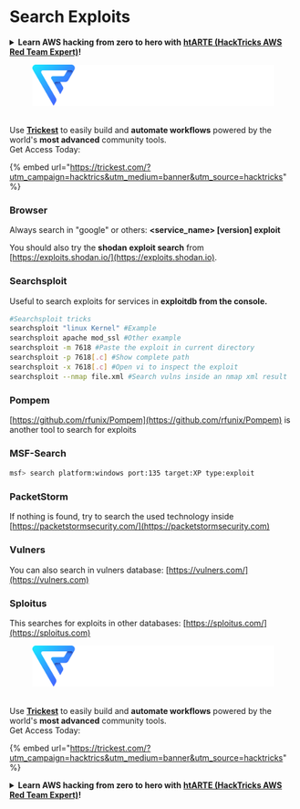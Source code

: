 # Search Exploits

<details>

<summary><strong>Learn AWS hacking from zero to hero with</strong> <a href="https://training.hacktricks.xyz/courses/arte"><strong>htARTE (HackTricks AWS Red Team Expert)</strong></a><strong>!</strong></summary>

Other ways to support HackTricks:

* If you want to see your **company advertised in HackTricks** or **download HackTricks in PDF** Check the [**SUBSCRIPTION PLANS**](https://github.com/sponsors/carlospolop)!
* Get the [**official PEASS & HackTricks swag**](https://peass.creator-spring.com)
* Discover [**The PEASS Family**](https://opensea.io/collection/the-peass-family), our collection of exclusive [**NFTs**](https://opensea.io/collection/the-peass-family)
* **Join the** 💬 [**Discord group**](https://discord.gg/hRep4RUj7f) or the [**telegram group**](https://t.me/peass) or **follow** me on **Twitter** 🐦 [**@carlospolopm**](https://twitter.com/carlospolopm)**.**
* **Share your hacking tricks by submitting PRs to the** [**HackTricks**](https://github.com/carlospolop/hacktricks) and [**HackTricks Cloud**](https://github.com/carlospolop/hacktricks-cloud) github repos.

</details>

<figure><img src="../.gitbook/assets/image (3) (1) (1) (1) (1).png" alt=""><figcaption></figcaption></figure>

\
Use [**Trickest**](https://trickest.com/?utm\_campaign=hacktrics\&utm\_medium=banner\&utm\_source=hacktricks) to easily build and **automate workflows** powered by the world's **most advanced** community tools.\
Get Access Today:

{% embed url="https://trickest.com/?utm_campaign=hacktrics&utm_medium=banner&utm_source=hacktricks" %}

### Browser

Always search in "google" or others: **\<service\_name> \[version] exploit**

You should also try the **shodan** **exploit search** from [https://exploits.shodan.io/](https://exploits.shodan.io).

### Searchsploit

Useful to search exploits for services in **exploitdb from the console.**

```bash
#Searchsploit tricks
searchsploit "linux Kernel" #Example
searchsploit apache mod_ssl #Other example
searchsploit -m 7618 #Paste the exploit in current directory
searchsploit -p 7618[.c] #Show complete path
searchsploit -x 7618[.c] #Open vi to inspect the exploit
searchsploit --nmap file.xml #Search vulns inside an nmap xml result
```

### Pompem

[https://github.com/rfunix/Pompem](https://github.com/rfunix/Pompem) is another tool to search for exploits

### MSF-Search

```bash
msf> search platform:windows port:135 target:XP type:exploit
```

### PacketStorm

If nothing is found, try to search the used technology inside [https://packetstormsecurity.com/](https://packetstormsecurity.com)

### Vulners

You can also search in vulners database: [https://vulners.com/](https://vulners.com)

### Sploitus

This searches for exploits in other databases: [https://sploitus.com/](https://sploitus.com)

<figure><img src="../.gitbook/assets/image (3) (1) (1) (1) (1).png" alt=""><figcaption></figcaption></figure>

\
Use [**Trickest**](https://trickest.com/?utm\_campaign=hacktrics\&utm\_medium=banner\&utm\_source=hacktricks) to easily build and **automate workflows** powered by the world's **most advanced** community tools.\
Get Access Today:

{% embed url="https://trickest.com/?utm_campaign=hacktrics&utm_medium=banner&utm_source=hacktricks" %}

<details>

<summary><strong>Learn AWS hacking from zero to hero with</strong> <a href="https://training.hacktricks.xyz/courses/arte"><strong>htARTE (HackTricks AWS Red Team Expert)</strong></a><strong>!</strong></summary>

Other ways to support HackTricks:

* If you want to see your **company advertised in HackTricks** or **download HackTricks in PDF** Check the [**SUBSCRIPTION PLANS**](https://github.com/sponsors/carlospolop)!
* Get the [**official PEASS & HackTricks swag**](https://peass.creator-spring.com)
* Discover [**The PEASS Family**](https://opensea.io/collection/the-peass-family), our collection of exclusive [**NFTs**](https://opensea.io/collection/the-peass-family)
* **Join the** 💬 [**Discord group**](https://discord.gg/hRep4RUj7f) or the [**telegram group**](https://t.me/peass) or **follow** me on **Twitter** 🐦 [**@carlospolopm**](https://twitter.com/carlospolopm)**.**
* **Share your hacking tricks by submitting PRs to the** [**HackTricks**](https://github.com/carlospolop/hacktricks) and [**HackTricks Cloud**](https://github.com/carlospolop/hacktricks-cloud) github repos.

</details>

